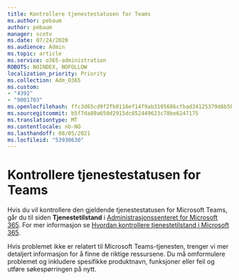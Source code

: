 ```yaml
---
title: Kontrollere tjenestestatusen for Teams
ms.author: pebaum
author: pebaum
manager: scotv
ms.date: 07/24/2020
ms.audience: Admin
ms.topic: article
ms.service: o365-administration
ROBOTS: NOINDEX, NOFOLLOW
localization_priority: Priority
ms.collection: Adm_O365
ms.custom:
- "4392"
- "9001703"
ms.openlocfilehash: ffc3d65cd9f2fb0116ef14f9ab3105686cfbad34125379d6b5b9db355712a507
ms.sourcegitcommit: b5f7da89a650d2915dc652449623c78be6247175
ms.translationtype: MT
ms.contentlocale: nb-NO
ms.lasthandoff: 08/05/2021
ms.locfileid: "53930630"
---
```

# <a name="check-teams-service-status"></a>Kontrollere tjenestestatusen for Teams

Hvis du vil kontrollere den gjeldende tjenestestatusen for Microsoft Teams, går du til siden **Tjenestetilstand** i [Administrasjonssenteret for Microsoft 365](https://go.microsoft.com/fwlink/p/?linkid=2024339). For mer informasjon se [Hvordan kontrollere tjenestetilstand i Microsoft 365](https://docs.microsoft.com/office365/enterprise/view-service-health).

Hvis problemet ikke er relatert til Microsoft Teams-tjenesten, trenger vi mer detaljert informasjon for å finne de riktige ressursene. Du må omformulere problemet og inkludere spesifikke produktnavn, funksjoner eller feil og utføre søkespørringen på nytt.
